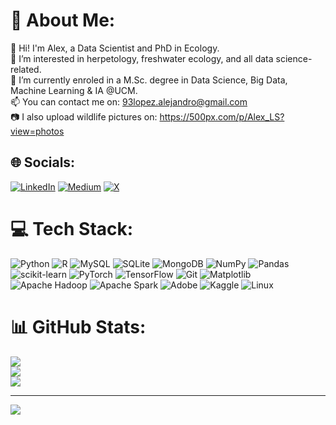 # 🐸 About Me:
👋 Hi! I'm Alex, a Data Scientist and PhD in Ecology.<br>👀 I’m interested in herpetology, freshwater ecology, and all data science-related.<br>🌱 I’m currently enroled in a M.Sc. degree in Data Science, Big Data, Machine Learning & IA @UCM.<br>📫 You can contact me on: 93lopez.alejandro@gmail.com<br>📷 I also upload wildlife pictures on: https://500px.com/p/Alex_LS?view=photos<br>


## 🌐 Socials:
[![LinkedIn](https://img.shields.io/badge/LinkedIn-%230077B5.svg?logo=linkedin&logoColor=white)](https://linkedin.com/in/https://www.linkedin.com/in/alex-lopez-ph-d-291322a8/details/skills/) [![Medium](https://img.shields.io/badge/Medium-12100E?logo=medium&logoColor=white)](https://medium.com/@https://medium.com/@StatsBio) [![X](https://img.shields.io/badge/X-black.svg?logo=X&logoColor=white)](https://x.com/https://x.com/__alexls) 

# 💻 Tech Stack:
![Python](https://img.shields.io/badge/python-3670A0?style=flat&logo=python&logoColor=ffdd54) ![R](https://img.shields.io/badge/r-%23276DC3.svg?style=flat&logo=r&logoColor=white) ![MySQL](https://img.shields.io/badge/mysql-4479A1.svg?style=flat&logo=mysql&logoColor=white) ![SQLite](https://img.shields.io/badge/sqlite-%2307405e.svg?style=flat&logo=sqlite&logoColor=white) ![MongoDB](https://img.shields.io/badge/MongoDB-%234ea94b.svg?style=flat&logo=mongodb&logoColor=white) ![NumPy](https://img.shields.io/badge/numpy-%23013243.svg?style=flat&logo=numpy&logoColor=white) ![Pandas](https://img.shields.io/badge/pandas-%23150458.svg?style=flat&logo=pandas&logoColor=white) ![scikit-learn](https://img.shields.io/badge/scikit--learn-%23F7931E.svg?style=flat&logo=scikit-learn&logoColor=white) ![PyTorch](https://img.shields.io/badge/PyTorch-%23EE4C2C.svg?style=flat&logo=PyTorch&logoColor=white) ![TensorFlow](https://img.shields.io/badge/TensorFlow-%23FF6F00.svg?style=flat&logo=TensorFlow&logoColor=white) ![Git](https://img.shields.io/badge/git-%23F05033.svg?style=flat&logo=git&logoColor=white) ![Matplotlib](https://img.shields.io/badge/Matplotlib-%23ffffff.svg?style=flat&logo=Matplotlib&logoColor=black) ![Apache Hadoop](https://img.shields.io/badge/Apache%20Hadoop-66CCFF?style=flat&logo=apachehadoop&logoColor=black) ![Apache Spark](https://img.shields.io/badge/Apache%20Spark-FDEE21?style=flate&logo=apachespark&logoColor=black) ![Adobe](https://img.shields.io/badge/adobe-%23FF0000.svg?style=flat&logo=adobe&logoColor=white) ![Kaggle](https://img.shields.io/badge/Kaggle-035a7d?style=flat&logo=kaggle&logoColor=white) ![Linux](https://img.shields.io/badge/Linux-FCC624?style=flat&logo=linux&logoColor=black)
# 📊 GitHub Stats:
![](https://github-readme-stats.vercel.app/api?username=Calotriton&theme=github_dark_dimmed&hide_border=false&include_all_commits=false&count_private=false)<br/>
![](https://github-readme-streak-stats.herokuapp.com/?user=Calotriton&theme=github_dark_dimmed&hide_border=false)<br/>
![](https://github-readme-stats.vercel.app/api/top-langs/?username=Calotriton&theme=github_dark_dimmed&hide_border=false&include_all_commits=false&count_private=false&layout=compact)

---
[![](https://visitcount.itsvg.in/api?id=Calotriton&icon=5&color=0)](https://visitcount.itsvg.in)
